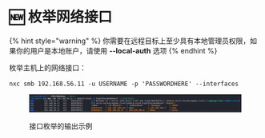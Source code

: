 # 🆕 枚举网络接口

{% hint style="warning" %}
你需要在远程目标上至少具有本地管理员权限，如果你的用户是本地账户，请使用 **--local-auth** 选项
{% endhint %}

枚举主机上的网络接口：

```
nxc smb 192.168.56.11 -u USERNAME -p 'PASSWORDHERE' --interfaces
```

<figure><img src="../../.gitbook/assets/image (7).png" alt=""><figcaption><p>接口枚举的输出示例</p></figcaption></figure>
